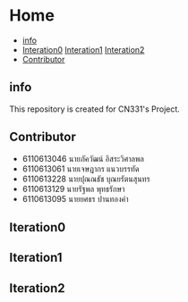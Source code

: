 # Home
- [info](#info) 
- [Interation0](#Iteration0) [Interation1](#Iteration1) [Interation2](#Iteration2) 
- [Contributor](#Contributor)

## info
This repository is created for CN331's Project.

## Contributor
- 6110613046 นายภัควัฒน์ อิสระวิศาลพล
- 6110613061 นายเจษฎากร แนวบรรทัด
- 6110613228 นายปุณณธัช บุณยรัตนสุนทร
- 6110613129 นายรัฐพล พุทธรักษา
- 6110613095 นายยศธร ปานทองคำ

## Iteration0

## Iteration1

## Iteration2
